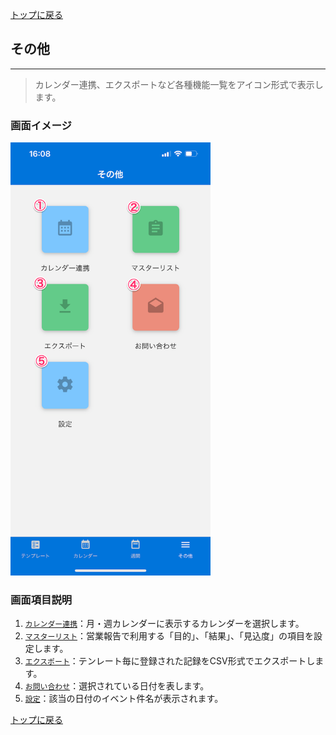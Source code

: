 [トップに戻る](./index.md)

## その他
***

> カレンダー連携、エクスポートなど各種機能一覧をアイコン形式で表示します。

### 画面イメージ

<img src="./imgs/screens/other_screen.png" width="320px" />

### 画面項目説明

1. [`カレンダー連携`](./other/sync_calendar.md)：月・週カレンダーに表示するカレンダーを選択します。
1. [`マスターリスト`](./other/master_list.md)：営業報告で利用する「目的」、「結果」、「見込度」の項目を設定します。
1. [`エクスポート`](./other/export.md)：テンレート毎に登録された記録をCSV形式でエクスポートします。
1. [`お問い合わせ`](./other/contact_us.md)：選択されている日付を表します。
1. [`設定`](./settings/base.md)：該当の日付のイベント件名が表示されます。

[トップに戻る](./index.md)
